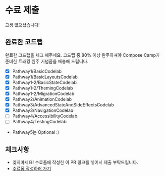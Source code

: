 # 수료 제출
고생 많으셨습니다!

## 완료한 코드랩
완료한 코드랩을 체크 해주세요. 코드랩 중 80% 이상 완주하셔야 Compose Camp가 준비한 트래킹 완주 기념품을 배송해 드립니다.

- [x] Pathway1/BasicCodelab
- [x] Pathway1/BasicLayoutsCodelab
- [x] Pathway1-2/BasicStateCodelab
- [x] Pathway1-2/ThemingCodelab
- [x] Pathway1-2/MigrationCodelab
- [x] Pathway2/AnimationCodelab
- [x] Pathway3/AdvancedStateAndSideEffectsCodelab
- [x] Pathway3/NavigationCodelab
- [ ] Pathway4/AccessibilityCodelab
- [ ] Pathway4/TestingCodelab
- Pathway5는 Optional :)

## 체크사항
- 잊지마세요! 수료폼에 작성한 이 PR 링크를 넣어서 제출 부탁드립니다. 
- [수료폼 작성하러 가기](https://forms.gle/myphy3UTHN1iiHfN7)

